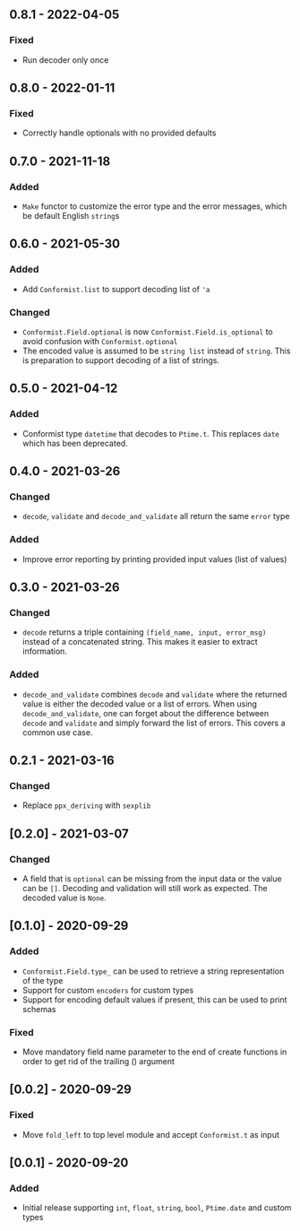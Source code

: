 ## 0.8.1 - 2022-04-05
### Fixed
- Run decoder only once

## 0.8.0 - 2022-01-11
### Fixed
- Correctly handle optionals with no provided defaults

## 0.7.0 - 2021-11-18
### Added
- `Make` functor to customize the error type and the error messages, which be default English `string`s

## 0.6.0 - 2021-05-30
### Added
- Add `Conformist.list` to support decoding list of `'a`

### Changed
- `Conformist.Field.optional` is now `Conformist.Field.is_optional` to avoid confusion with `Conformist.optional`
- The encoded value is assumed to be `string list` instead of `string`. This is preparation to support decoding of a list of strings.

## 0.5.0 - 2021-04-12
### Added
- Conformist type `datetime` that decodes to `Ptime.t`. This replaces `date` which has been deprecated.

## 0.4.0 - 2021-03-26
### Changed
- `decode`, `validate` and `decode_and_validate` all return the same `error` type

### Added
- Improve error reporting by printing provided input values (list of values)

## 0.3.0 - 2021-03-26
### Changed
- `decode` returns a triple containing `(field_name, input, error_msg)` instead of a concatenated string. This makes it easier to extract information.

### Added
- `decode_and_validate` combines `decode` and `validate` where the returned value is either the decoded value or a list of errors. When using `decode_and_validate`, one can forget about the difference between `decode` and `validate` and simply forward the list of errors. This covers a common use case.

## 0.2.1 - 2021-03-16
### Changed
- Replace `ppx_deriving` with `sexplib`

## [0.2.0] - 2021-03-07
### Changed
- A field that is `optional` can be missing from the input data or the value can be `[]`. Decoding and validation will still work as expected. The decoded value is `None`.

## [0.1.0] - 2020-09-29
### Added
- `Conformist.Field.type_` can be used to retrieve a string representation of the type
- Support for custom `encoders` for custom types
- Support for encoding default values if present, this can be used to print schemas

### Fixed
- Move mandatory field name parameter to the end of create functions in order to get rid of the trailing () argument

## [0.0.2] - 2020-09-29
### Fixed
- Move `fold_left` to top level module and accept `Conformist.t` as input

## [0.0.1] - 2020-09-20
### Added
- Initial release supporting `int`, `float`, `string`, `bool`, `Ptime.date` and custom types
